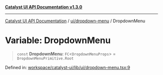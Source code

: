 [**Catalyst UI API Documentation v1.3.0**](../../../README.md)

---

[Catalyst UI API Documentation](../../../README.md) / [ui/dropdown-menu](../README.md) / DropdownMenu

# Variable: DropdownMenu

> `const` **DropdownMenu**: `FC`\<`DropdownMenuProps`\> = `DropdownMenuPrimitive.Root`

Defined in: [workspace/catalyst-ui/lib/ui/dropdown-menu.tsx:9](https://github.com/TheBranchDriftCatalyst/catalyst-ui/blob/main/lib/ui/dropdown-menu.tsx#L9)
